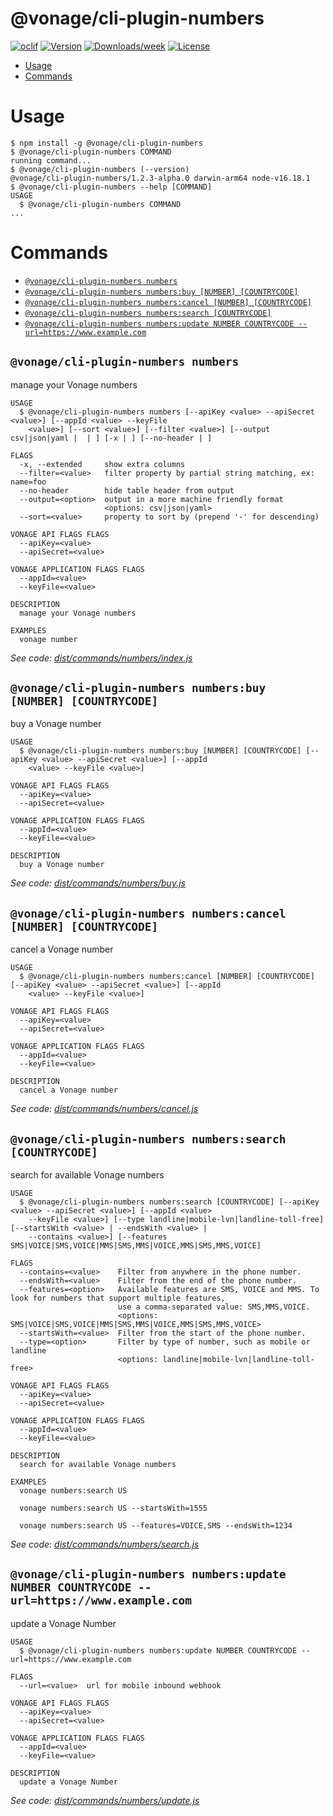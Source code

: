 @vonage/cli-plugin-numbers
==========================



[![oclif](https://img.shields.io/badge/cli-oclif-brightgreen.svg)](https://oclif.io)
[![Version](https://img.shields.io/npm/v/@vonage/cli-plugin-numbers.svg)](https://npmjs.org/package/@vonage/cli-plugin-numbers)
[![Downloads/week](https://img.shields.io/npm/dw/@vonage/cli-plugin-numbers.svg)](https://npmjs.org/package/@vonage/cli-plugin-numbers)
[![License](https://img.shields.io/npm/l/@vonage/cli-plugin-numbers.svg)](https://github.com/Vonage/cli-plugin-numbers/blob/master/package.json)

<!-- toc -->
* [Usage](#usage)
* [Commands](#commands)
<!-- tocstop -->
# Usage
<!-- usage -->
```sh-session
$ npm install -g @vonage/cli-plugin-numbers
$ @vonage/cli-plugin-numbers COMMAND
running command...
$ @vonage/cli-plugin-numbers (--version)
@vonage/cli-plugin-numbers/1.2.3-alpha.0 darwin-arm64 node-v16.18.1
$ @vonage/cli-plugin-numbers --help [COMMAND]
USAGE
  $ @vonage/cli-plugin-numbers COMMAND
...
```
<!-- usagestop -->
# Commands
<!-- commands -->
* [`@vonage/cli-plugin-numbers numbers`](#vonagecli-plugin-numbers-numbers)
* [`@vonage/cli-plugin-numbers numbers:buy [NUMBER] [COUNTRYCODE]`](#vonagecli-plugin-numbers-numbersbuy-number-countrycode)
* [`@vonage/cli-plugin-numbers numbers:cancel [NUMBER] [COUNTRYCODE]`](#vonagecli-plugin-numbers-numberscancel-number-countrycode)
* [`@vonage/cli-plugin-numbers numbers:search [COUNTRYCODE]`](#vonagecli-plugin-numbers-numberssearch-countrycode)
* [`@vonage/cli-plugin-numbers numbers:update NUMBER COUNTRYCODE --url=https://www.example.com`](#vonagecli-plugin-numbers-numbersupdate-number-countrycode---urlhttpswwwexamplecom)

## `@vonage/cli-plugin-numbers numbers`

manage your Vonage numbers

```
USAGE
  $ @vonage/cli-plugin-numbers numbers [--apiKey <value> --apiSecret <value>] [--appId <value> --keyFile
    <value>] [--sort <value>] [--filter <value>] [--output csv|json|yaml |  | ] [-x | ] [--no-header | ]

FLAGS
  -x, --extended     show extra columns
  --filter=<value>   filter property by partial string matching, ex: name=foo
  --no-header        hide table header from output
  --output=<option>  output in a more machine friendly format
                     <options: csv|json|yaml>
  --sort=<value>     property to sort by (prepend '-' for descending)

VONAGE API FLAGS FLAGS
  --apiKey=<value>
  --apiSecret=<value>

VONAGE APPLICATION FLAGS FLAGS
  --appId=<value>
  --keyFile=<value>

DESCRIPTION
  manage your Vonage numbers

EXAMPLES
  vonage number
```

_See code: [dist/commands/numbers/index.js](https://github.com/Vonage/vonage-cli/blob/v1.2.3-alpha.0/dist/commands/numbers/index.js)_

## `@vonage/cli-plugin-numbers numbers:buy [NUMBER] [COUNTRYCODE]`

buy a Vonage number

```
USAGE
  $ @vonage/cli-plugin-numbers numbers:buy [NUMBER] [COUNTRYCODE] [--apiKey <value> --apiSecret <value>] [--appId
    <value> --keyFile <value>]

VONAGE API FLAGS FLAGS
  --apiKey=<value>
  --apiSecret=<value>

VONAGE APPLICATION FLAGS FLAGS
  --appId=<value>
  --keyFile=<value>

DESCRIPTION
  buy a Vonage number
```

_See code: [dist/commands/numbers/buy.js](https://github.com/Vonage/vonage-cli/blob/v1.2.3-alpha.0/dist/commands/numbers/buy.js)_

## `@vonage/cli-plugin-numbers numbers:cancel [NUMBER] [COUNTRYCODE]`

cancel a Vonage number

```
USAGE
  $ @vonage/cli-plugin-numbers numbers:cancel [NUMBER] [COUNTRYCODE] [--apiKey <value> --apiSecret <value>] [--appId
    <value> --keyFile <value>]

VONAGE API FLAGS FLAGS
  --apiKey=<value>
  --apiSecret=<value>

VONAGE APPLICATION FLAGS FLAGS
  --appId=<value>
  --keyFile=<value>

DESCRIPTION
  cancel a Vonage number
```

_See code: [dist/commands/numbers/cancel.js](https://github.com/Vonage/vonage-cli/blob/v1.2.3-alpha.0/dist/commands/numbers/cancel.js)_

## `@vonage/cli-plugin-numbers numbers:search [COUNTRYCODE]`

search for available Vonage numbers

```
USAGE
  $ @vonage/cli-plugin-numbers numbers:search [COUNTRYCODE] [--apiKey <value> --apiSecret <value>] [--appId <value>
    --keyFile <value>] [--type landline|mobile-lvn|landline-toll-free] [--startsWith <value> | --endsWith <value> |
    --contains <value>] [--features SMS|VOICE|SMS,VOICE|MMS|SMS,MMS|VOICE,MMS|SMS,MMS,VOICE]

FLAGS
  --contains=<value>    Filter from anywhere in the phone number.
  --endsWith=<value>    Filter from the end of the phone number.
  --features=<option>   Available features are SMS, VOICE and MMS. To look for numbers that support multiple features,
                        use a comma-separated value: SMS,MMS,VOICE.
                        <options: SMS|VOICE|SMS,VOICE|MMS|SMS,MMS|VOICE,MMS|SMS,MMS,VOICE>
  --startsWith=<value>  Filter from the start of the phone number.
  --type=<option>       Filter by type of number, such as mobile or landline
                        <options: landline|mobile-lvn|landline-toll-free>

VONAGE API FLAGS FLAGS
  --apiKey=<value>
  --apiSecret=<value>

VONAGE APPLICATION FLAGS FLAGS
  --appId=<value>
  --keyFile=<value>

DESCRIPTION
  search for available Vonage numbers

EXAMPLES
  vonage numbers:search US

  vonage numbers:search US --startsWith=1555

  vonage numbers:search US --features=VOICE,SMS --endsWith=1234
```

_See code: [dist/commands/numbers/search.js](https://github.com/Vonage/vonage-cli/blob/v1.2.3-alpha.0/dist/commands/numbers/search.js)_

## `@vonage/cli-plugin-numbers numbers:update NUMBER COUNTRYCODE --url=https://www.example.com`

update a Vonage Number

```
USAGE
  $ @vonage/cli-plugin-numbers numbers:update NUMBER COUNTRYCODE --url=https://www.example.com

FLAGS
  --url=<value>  url for mobile inbound webhook

VONAGE API FLAGS FLAGS
  --apiKey=<value>
  --apiSecret=<value>

VONAGE APPLICATION FLAGS FLAGS
  --appId=<value>
  --keyFile=<value>

DESCRIPTION
  update a Vonage Number
```

_See code: [dist/commands/numbers/update.js](https://github.com/Vonage/vonage-cli/blob/v1.2.3-alpha.0/dist/commands/numbers/update.js)_
<!-- commandsstop -->
